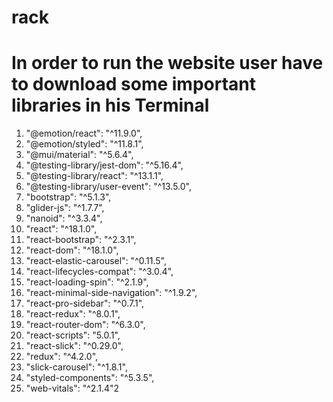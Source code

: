 # rack
# In order to run the website user have to download some important libraries in his Terminal

1) "@emotion/react": "^11.9.0",
2) "@emotion/styled": "^11.8.1",
3) "@mui/material": "^5.6.4",
4) "@testing-library/jest-dom": "^5.16.4",
5) "@testing-library/react": "^13.1.1",
6) "@testing-library/user-event": "^13.5.0",
7) "bootstrap": "^5.1.3",
8) "glider-js": "^1.7.7",
9) "nanoid": "^3.3.4",
10) "react": "^18.1.0",
11) "react-bootstrap": "^2.3.1",
12) "react-dom": "^18.1.0",
13) "react-elastic-carousel": "^0.11.5",
14) "react-lifecycles-compat": "^3.0.4",
15) "react-loading-spin": "^2.1.9",
16) "react-minimal-side-navigation": "^1.9.2",
17) "react-pro-sidebar": "^0.7.1",
18) "react-redux": "^8.0.1",
19) "react-router-dom": "^6.3.0",
20) "react-scripts": "5.0.1",
21) "react-slick": "^0.29.0",
22) "redux": "^4.2.0",
23) "slick-carousel": "^1.8.1",
24) "styled-components": "^5.3.5",
25) "web-vitals": "^2.1.4"2
